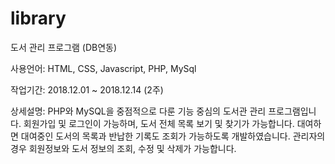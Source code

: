 # library
도서 관리 프로그램 (DB연동)

사용언어: HTML, CSS, Javascript, PHP, MySql

작업기간: 2018.12.01 ~ 2018.12.14 (2주)

상세설명: PHP와 MySQL을 중점적으로 다룬 기능 중심의 도서관 관리 프로그램입니다. 회원가입 및 로그인이 가능하며, 도서 전체 목록 보기 및 찾기가 가능합니다. 대여하면 대여중인 도서의 목록과 반납한 기록도 조회가 가능하도록 개발하였습니다. 관리자의 경우 회원정보와 도서 정보의 조회, 수정 및 삭제가 가능합니다.